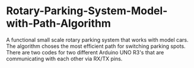 # Rotary-Parking-System-Model-with-Path-Algorithm
A functional small scale rotary parking system that works with model cars. The algorithm choses the most efficient path for switching parking spots.
There are two codes for two different Arduino UNO R3's that are communicating with each other via RX/TX pins.
